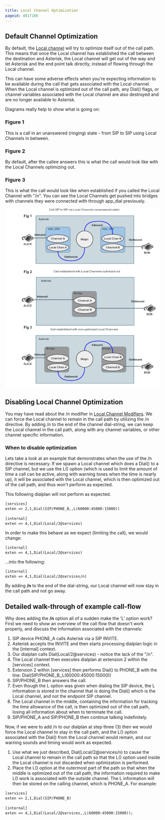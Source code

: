 ```yaml
---
title: Local Channel Optimization
pageid: 4817186
---
```


## Default Channel Optimization

By default, the [Local channel](../) will try to optimize itself out of the call path. This means that once the Local channel has established the call between the destination and Asterisk, the Local channel will get out of the way and let Asterisk and the end point talk directly, instead of flowing through the Local channel.

This can have some adverse effects when you're expecting information to be available during the call that gets associated with the Local channel. When the Local channel is optimized out of the call path, any Dial() flags, or channel variables associated with the Local channel are also destroyed and are no longer available to Asterisk.

Diagrams really help to show what is going on:

### Figure 1

This is a call in an unanswered (ringing) state - from SIP to SIP using Local Channels in between.

### Figure 2

By default, after the callee answers this is what the call would look like with the Local Channels optimizing out.

### Figure 3

This is what the call would look like when established if you called the Local Channel with "/n". You can see the Local Channels get pushed into bridges with channels they were connected with through app\_dial previously.

![](LocalChannels_Optimization.png)

## Disabling Local Channel Optimization

You may have read about the /n modifier in [Local Channel Modifiers](/Configuration/Channel-Drivers/Local-Channel/Local-Channel-Modifiers). We can force the Local channel to remain in the call path by utilizing the /n directive. By adding /n to the end of the channel dial-string, we can keep the Local channel in the call path, along with any channel variables, or other channel specific information.

### When to disable optimization

Lets take a look at an example that demonstrates when the use of the /n directive is necessary. If we spawn a Local channel which does a Dial() to a SIP channel, but we use the L() option (which is used to limit the amount of time a call can be active, along with warning tones when the time is nearly up), it will be associated with the Local channel, which is then optimized out of the call path, and thus won't perform as expected.

This following dialplan will not perform as expected.

```
[services]
exten => 2,1,Dial(SIP/PHONE_B,,L(60000:45000:15000))

[internal]
exten => 4,1,Dial(Local/2@services) 
```

In order to make this behave as we expect (limiting the call), we would change:

```
[internal]
exten => 4,1,Dial(Local/2@services) 
```

...into the following:

```
[internal]
exten => 4,1,Dial(Local/2@services/n) 
```

By adding **/n** to the end of the dial-string, our Local channel will now stay in the call path and not go away.

## Detailed walk-through of example call-flow

Why does adding the **/n** option all of a sudden make the 'L' option work? First we need to show an overview of the call flow that doesn't work properly, and discuss the information associated with the channels:

1. SIP device PHONE\_A calls Asterisk via a SIP INVITE.
2. Asterisk accepts the INVITE and then starts processing dialplan logic in the [internal] context.
3. Our dialplan calls Dial(Local/2@services) - notice the lack of the "/n".
4. The Local channel then executes dialplan at extension 2 within the [services] context.
5. Extension 2 within [services] then performs Dial() to PHONE\_B with the line: Dial(SIP/PHONE\_B,,L(60000:45000:15000))
6. SIP/PHONE\_B then answers the call.
7. Even though the L option was given when dialing the SIP device, the L information is stored in the channel that is doing the Dial() which is the Local channel, and not the endpoint SIP channel.
8. The Local channel in the middle, containing the information for tracking the time allowance of the call, is then optimized out of the call path, losing all information about when to terminate the call.
9. SIP/PHONE\_A and SIP/PHONE\_B then continue talking indefinitely.

Now, if we were to add /n to our dialplan at step three (3) then we would force the Local channel to stay in the call path, and the L() option associated with the Dial() from the Local channel would remain, and our warning sounds and timing would work as expected.   

1. Use what we just described, Dial(Local/2@services/n) to cause the Local channel to remain in the call path so that the L() option used inside the Local channel is not discarded when optimization is performed.
2. Place the L() option at the outermost part of the path so that when the middle is optimized out of the call path, the information required to make L() work is associated with the outside channel. The L information will then be stored on the calling channel, which is PHONE\_A. For example:

```
[services]
exten => 2,1,Dial(SIP/PHONE_B)

[internal]
exten => 4,1,Dial(Local/2@services,,L(60000:45000:15000));
```
